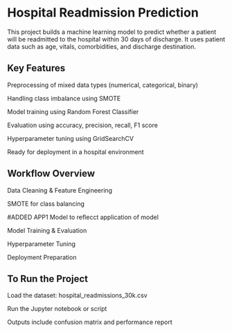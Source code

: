 # Hospital Readmission Prediction
This project builds a machine learning model to predict whether a patient will be readmitted to the hospital within 30 days of discharge. It uses patient data such as age, vitals, comorbidities, and discharge destination.

## Key Features
Preprocessing of mixed data types (numerical, categorical, binary)

Handling class imbalance using SMOTE

Model training using Random Forest Classifier

Evaluation using accuracy, precision, recall, F1 score

Hyperparameter tuning using GridSearchCV

Ready for deployment in a hospital environment

## Workflow Overview
Data Cleaning & Feature Engineering

SMOTE for class balancing


#ADDED APP1
Model to reflecct application of model




Model Training & Evaluation

Hyperparameter Tuning

Deployment Preparation

## To Run the Project
Load the dataset: hospital_readmissions_30k.csv

Run the Jupyter notebook or script

Outputs include confusion matrix and performance report

